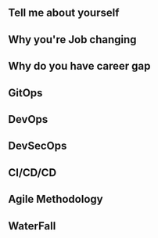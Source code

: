 ## Tell me about yourself


## Why you're Job changing


## Why do you have career gap

## GitOps

## DevOps

## DevSecOps

## CI/CD/CD

## Agile Methodology

## WaterFall
